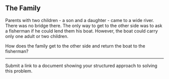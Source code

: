 ## The Family

Parents with two children - a son and a daughter - came to a wide river. There was no bridge there. The only way to get to the other side was to ask a fisherman if he could lend them his boat. However, the boat could carry only one adult or two children. 

How does the family get to the other side and return the boat to the fisherman?

---

Submit a link to a document showing your structured approach to solving this problem.
